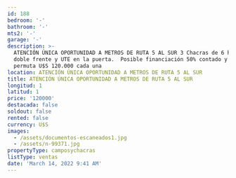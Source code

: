 ```yaml
---
id: 188
bedroom: '-'
bathroom: '-'
mts2: '-'
garage: '-'
description: >-
  ATENCIÓN ÚNICA OPORTUNIDAD A METROS DE RUTA 5 AL SUR 3 Chacras de 6 hás con
  doble frente y UTE en la puerta.  Posible financiación 50% contado y saldo o
  permuta U$S 120.000 cada una 
location: ATENCIÓN ÚNICA OPORTUNIDAD A METROS DE RUTA 5 AL SUR
title: ATENCIÓN ÚNICA OPORTUNIDAD A METROS DE RUTA 5 AL SUR
longitud: 1
latitud: 1
price: '120000'
destacada: false
soldout: false
rented: false
currency: U$S
images:
  - /assets/documentos-escaneados1.jpg
  - /assets/n-99371.jpg
propertyType: camposychacras
listType: ventas
date: 'March 14, 2022 9:41 AM'
---
```


